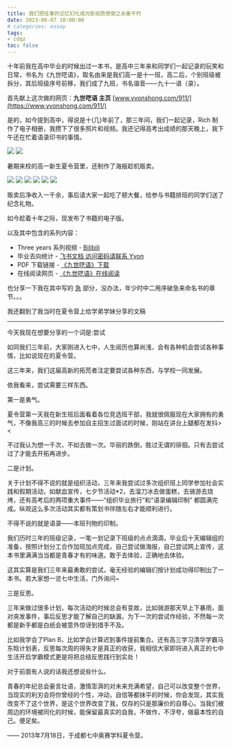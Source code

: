 ```yaml
---
title: 我们把往事的记忆幻化成光影纸质想使之永垂不朽
date: 2023-06-07 10:00:00
# categories: essay
tags: 
- cdqz
toc: false
---
```



十年前我在高中毕业的时候出过一本书，是高中三年来和同学们一起记录的玩笑和日常，书名为《九世呓语》，取名由来是我们高一是十一班，高二后，个别班级被拆分，其后班级序号前移，我们成了九班，书名谐音——九十一语（录）。

<!-- more -->

首先献上这次做的网页：**九世呓语 主页** [www.yvonshong.com/911/](https://www.yvonshong.com/911/)

是的，如今提到高中，得说是十(几)年前了，那三年间，我们一起记录，Rich 制作了电子相册，我攒下了很多照片和视频。我还记得高考出成绩的那天晚上，我下午还在忙着语录印书的事情。

![](https://i.imgloc.com/2023/06/09/V229RH.jpeg)
![](https://i.imgloc.com/2023/06/09/V221lt.jpeg)

暑期来校的高一新生夏令营里，还制作了海报趁机贩卖。

![](https://i.imgloc.com/2023/06/09/V22JSQ.jpeg)
![](https://i.imgloc.com/2023/06/09/V22TQX.jpeg)
![](https://i.imgloc.com/2023/06/09/V22LVE.jpeg)
![](https://i.imgloc.com/2023/06/09/V22MjC.jpeg)
![](https://i.imgloc.com/2023/06/09/V22P6P.jpeg)
![](https://i.imgloc.com/2023/06/09/V22vUF.jpeg)

贩卖后净收入一千余，事后请大家一起吃了顿大餐，给参与书籍排班的同学们送了纪念礼物。

如今趁着十年之际，现发布了书籍的电子版。

以及其中包含的系列内容：

- Three years 系列视频 - [Bilibili](https://www.bilibili.com/video/BV1xY411n7DH/)
- 毕业去向统计 - [飞书文档 访问密码请联系 Yvon](https://kp6d5cxbsq.feishu.cn/sheets/shtcnxb4imVMwaIDxTupOC19Did)
- PDF 下载链接 - [《九世呓语》下载](https://www.yvonshong.com/911/pdf/%E4%B9%9D%E4%B8%96%E5%91%93%E8%AF%AD.pdf)
- 在线阅读网页 - [《九世呓语》在线阅读](https://www.yvonshong.com/911/README.html)

也分享一下我在其中写的 [急](https://www.yvonshong.com/911/md/3.%E6%80%A5.html) 部分，没办法，年少时中二用序破急来命名书的章节。。。

我还翻到了我当时在夏令营上给学弟学妹分享的文稿

---

今天我现在想要分享的一个词是:尝试

如同我们三年前，大家刚进入七中，人生阅历也算尚浅，会有各种机会尝试各种事情，比如说现在的夏令营。

这三年来，我们这届高新的拓荒者注定要尝试各种东西，与学校一同发展。

依我看来，尝试需要三样东西。

第一是勇气。

夏令营第一天我在新生班后面看着各位竞选班干部，我就很佩服现在大家拥有的勇气，不像我高三的时候去参加自主招生过面试的时候，刚站在讲台上腿都在发抖><

不过我认为想一千次，不如去做一次。华丽的跌倒，胜过无谓的徘徊。只有去尝试过了才能去开拓再进步。

二是计划。

关于计划不得不说的就是组织活动，三年来我尝试过多次组织班上同学参加社会实践和假期活动，如献血宣传，七夕节活动*2，去溜刀冰去做蛋糕，去骑游去烧烤，还有高考后的两项重大事件——“组织毕业旅行”和“语录编辑印制” 都圆满完成。纵观这么多次活动其实都有策划书伴随左右才能顺利进行。

不得不说的就是语录——本班刊物的印制。

我们历时三年的班级记录，一笔一划记录下班级的点点滴滴，毕业后十天编辑组的准备，按照计划分工合作加班加点完成，自己尝试做海报，自己尝试网上宣传，这本书里满满当当都是青春才有的味道。敢于去体验，正确地去体验。

这其实算是我们三年来最勇敢的尝试，毫无经验的编辑们按计划成功得印制出了一本书。若大家想一览七中生活，门外询问~  

三是反思。

三年来做过很多计划，每次活动的时候总会有变故，比如骑游那天早上下暴雨，面对突发事件，事后反思才能了解自己的缺漏，为下一次的尝试作经验，不然每一次都是新手都是白纸会被意外惊讶到措手不及。

比如我学会了Plan B，比如学会计算迟到事件提前集合。还有高三学习清华学霸马东晗计划表，反思每次周的得失才是真正的收获，我相信大家即将进入真正的七中生活开启学霸模式更是将把总结反思践行到实处！

对于前面有人说的话我还想说些什么。

青春的年纪总会豪言壮语，激情澎湃的对未来充满希望，自己可以改变整个世界，当现实的利刃会将你曾经的个性，冲动，自信等都抹平的时候，你会发现，其实我改变不了这个世界，是这个世界改变了我，仅存的只是那廉价的自尊心。当我们被周边的环境被同化的时候，能保留最真实的自我，不做作，不浮夸，做最本性的自己。便足矣。

—— 2013年7月18日，于成都七中奥赛学科夏令营。